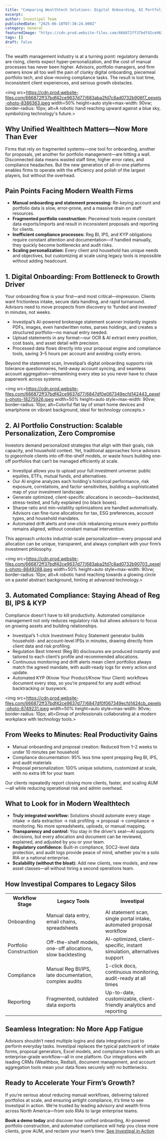 ```yaml
---
title: "Comparing Wealthtech Solutions: Digital Onboarding, AI Portfolio Construction & Compliance Automation"
excerpt: 
author: Investipal Team
publishedDate: "2025-06-10T07:30:24.000Z"
category: General
featuredImage: "https://cdn.prod.website-files.com/666872ff37bdf42ce9637d77/6847df0e067349ecfd142417_pexels-photo-159888.jpeg"
tags: []
draft: false
---
```

<p>The wealth management industry is at a turning point: regulatory demands are rising, clients expect hyper-personalization, and the cost of manual processes has never been higher. Advisors, portfolio managers, and firm owners know all too well the pain of clunky digital onboarding, piecemeal portfolio tech, and slow-moving compliance tasks. The result is lost time, inconsistent client experiences, and serious growth obstacles.</p>

<img src=https://cdn.prod.website-files.com/666872ff37bdf42ce9637d77/683aba2fd7c8ad0732b906f7_pexels-photo-8386363.jpeg width=50% height=auto style=max-width: 90vw; border-radius: 10px; alt=A robotic hand reaching upward against a blue sky, symbolizing technology's future.>

<h2>Why Unified Wealthtech Matters—Now More Than Ever</h2>
<p>Firms that rely on fragmented systems—one tool for onboarding, another for proposals, yet another for portfolio management—are hitting a wall. Disconnected data means wasted staff time, higher error rates, and compliance headaches. But the new generation of all-in-one platforms enables firms to operate with the efficiency and polish of the largest players, but without the overhead.</p>

<h2>Pain Points Facing Modern Wealth Firms</h2>
<ul><li><strong>Manual onboarding and statement processing:</strong> Re-keying account and portfolio data is slow, error-prone, and a massive drain on staff resources.</li><li><strong>Fragmented portfolio construction:</strong> Piecemeal tools require constant data exports/imports and result in inconsistent proposals and reporting for clients.</li><li><strong>Inefficient compliance processes:</strong> Reg BI, IPS, and KYP obligations require constant attention and documentation—if handled manually, they quickly become bottlenecks and audit risks.</li><li><strong>Scaling personalization:</strong> Every client and household has unique needs and objectives, but customizing at scale using legacy tools is impossible without adding headcount.</li></ul>

<h2>1. Digital Onboarding: From Bottleneck to Growth Driver</h2>
<p>Your onboarding flow is your first—and most critical—impression. Clients want frictionless intake, secure data handling, and rapid turnaround. Advisors need to move prospects from discovery to ‘funded and invested’ in minutes, not weeks.</p>
<ul><li>Investipal’s AI-powered brokerage statement scanner instantly ingests PDFs, images, even handwritten notes, parses holdings, and creates a structured portfolio—no manual entry needed.</li><li>Upload statements in any format—our OCR &amp; AI extract every position, cost basis, and asset detail with precision.</li><li>Processed data flows directly into your proposal engine and compliance tools, saving 3–5 hours per account and avoiding costly errors.</li></ul>
<p>Beyond the statement scan, Investipal’s digital onboarding supports risk tolerance questionnaires, held-away account syncing, and seamless account aggregation—streamlining every step so you never have to chase paperwork across systems.</p>

<img src=https://cdn.prod.website-files.com/666872ff37bdf42ce9637d77/6847df0e067349ecfd142443_pexels-photo-18275926.jpeg width=50% height=auto style=max-width: 90vw; border-radius: 10px; alt=Colorful flat lay of smart home devices and smartphone on vibrant background, ideal for technology concepts.>

<h2>2. AI Portfolio Construction: Scalable Personalization, Zero Compromise</h2>
<p>Investors demand personalized strategies that align with their goals, risk capacity, and household context. Yet, traditional approaches force advisors to pigeonhole clients into off-the-shelf models, or waste hours building one-off portfolios that can’t be managed efficiently at scale.</p>
<ul><li>Investipal allows you to upload your full investment universe: public equities, ETFs, mutual funds, and alternatives.</li><li>Our AI engine analyzes each holding's historical performance, risk exposure, correlations, and factor sensitivities, building a sophisticated map of your investment landscape.</li><li>Generate optimized, client-specific allocations in seconds—backtested, stress-tested, and fully explained (no black boxes).</li><li>Sharpe ratio and min-volatility optimizations are handled automatically. Advisors can fine-tune allocations for tax, ESG preferences, account types, and household mandates.</li><li>Automated drift alerts and one-click rebalancing ensure every portfolio remains aligned, without constant manual intervention.</li></ul>
<p>This approach unlocks industrial-scale personalization—every proposal and allocation can be unique, transparent, and always compliant with your firm’s investment philosophy.</p>

<img src=https://cdn.prod.website-files.com/666872ff37bdf42ce9637d77/683aba2fd7c8ad0732b90703_pexels-photo-8849288.jpeg width=50% height=auto style=max-width: 90vw; border-radius: 10px; alt=A robotic hand reaching towards a glowing circle on a pastel abstract background, hinting at advanced technology.>

<h2>3. Automated Compliance: Staying Ahead of Reg BI, IPS & KYP</h2>
<p>Compliance doesn't have to kill productivity. Automated compliance management not only reduces regulatory risk but allows advisors to focus on growing assets and building relationships.</p>
<ul><li>Investipal’s 1-click Investment Policy Statement generator builds household- and account-level IPSs in minutes, drawing directly from client data and risk profiling.</li><li>Regulation Best Interest (Reg BI) disclosures are produced instantly and tailored to each client’s profile and recommended allocations.</li><li>Continuous monitoring and drift alerts mean client portfolios always match the agreed mandate, with audit-ready logs for every action and update.</li><li>Automated KYP (Know Your Product/Know Your Client) workflows document every step, so you’re prepared for any audit without backtracking or busywork.</li></ul>

<img src=https://cdn.prod.website-files.com/666872ff37bdf42ce9637d77/6847df0f067349ecfd1424cb_pexels-photo-8749231.jpeg width=50% height=auto style=max-width: 90vw; border-radius: 10px; alt=Group of professionals collaborating at a modern workplace with technology tools.>

<h2>From Weeks to Minutes: Real Productivity Gains</h2>
<ul><li>Manual onboarding and proposal creation: Reduced from 1–2 weeks to under 10 minutes per household</li><li>Compliance documentation: 95% less time spent prepping Reg BI, IPS, and audit materials</li><li>Proposal personalization: 100% unique solutions, customized at scale, with no extra lift for your team</li></ul>
<p>Our clients repeatedly report closing more clients, faster, and scaling AUM—all while reducing operational risk and admin overhead.</p>

<h2>What to Look for in Modern Wealthtech</h2>
<ul><li><b>Truly integrated workflow:</b> Solutions should automate every stage: intake → data extraction → risk profiling → proposal → compliance → monitoring. No more spreadsheets, uploads, or manual mapping.</li><li><b>Transparency and control:</b> You stay in the driver’s seat—AI supports decisions, but every allocation and document can be reviewed, explained, and adjusted by you or your team.</li><li><b>Regulatory confidence:</b> Built-in compliance, SOC2-level data protection, and audit logs provide peace of mind, whether you're a solo RIA or a national enterprise.</li><li><b>Scalability (without the bloat):</b> Add new clients, new models, and new asset classes—all without hiring a second operations team.</li></ul>

<h2>How Investipal Compares to Legacy Silos</h2>
<table style=width:100%;border-collapse:collapse;>
  <tr><th style=border: 1px solid #ccc; padding: 8px;>Workflow Stage</th><th style=border: 1px solid #ccc; padding: 8px;>Legacy Tools</th><th style=border: 1px solid #ccc; padding: 8px;>Investipal</th></tr>
  <tr><td style=border: 1px solid #ccc; padding: 8px;>Onboarding</td><td style=border: 1px solid #ccc; padding: 8px;>Manual data entry, email chains, spreadsheets</td><td style=border: 1px solid #ccc; padding: 8px;>AI statement scan, single portal intake, automated proposal workflow</td></tr>
  <tr><td style=border: 1px solid #ccc; padding: 8px;>Portfolio Construction</td><td style=border: 1px solid #ccc; padding: 8px;>Off-the-shelf models, one-off allocations, slow backtesting</td><td style=border: 1px solid #ccc; padding: 8px;>AI-optimized, client-specific, instant simulation, alternatives support</td></tr>
  <tr><td style=border: 1px solid #ccc; padding: 8px;>Compliance</td><td style=border: 1px solid #ccc; padding: 8px;>Manual Reg BI/IPS, late documentation, complex audits</td><td style=border: 1px solid #ccc; padding: 8px;>1-click docs, continuous monitoring, audit-ready at all times</td></tr>
  <tr><td style=border: 1px solid #ccc; padding: 8px;>Reporting</td><td style=border: 1px solid #ccc; padding: 8px;>Fragmented, outdated data exports</td><td style=border: 1px solid #ccc; padding: 8px;>Up-to-date, customizable, client-friendly analytics and reporting</td></tr>
</table>

<h2>Seamless Integration: No More App Fatigue</h2>
<p>Advisors shouldn’t need multiple logins and data integrations just to perform everyday tasks. Investipal replaces the typical patchwork of intake forms, proposal generators, Excel models, and compliance trackers with an enterprise-grade workflow—all in one platform. Our integrations with leading CRMs (Wealthbox, Redtail), document management, and account aggregation tools mean your data flows securely with no bottlenecks.</p>

<h2>Ready to Accelerate Your Firm’s Growth?</h2>
<p>If you’re serious about reducing manual workflows, delivering tailored portfolios at scale, and ensuring airtight compliance, it’s time to see Investipal in action. We’re trusted by leading advisory and wealth firms across North America—from solo RIAs to large enterprise teams.</p>
<p><strong>Book a demo today</strong> and discover how unified onboarding, AI-powered portfolio construction, and automated compliance will help you close more clients, grow AUM, and reclaim your team’s time: <a href=https://www.investipal.co/blogs target=_blank>See Investipal in Action</a></p>
